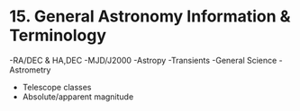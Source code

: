 # 15. General Astronomy Information & Terminology 

-RA/DEC & HA,DEC 
-MJD/J2000
-Astropy 
-Transients
-General Science 
-Astrometry
- Telescope classes
- Absolute/apparent magnitude
